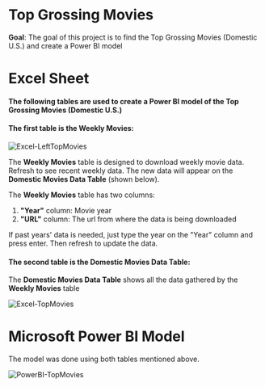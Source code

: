 # Top Grossing Movies
<b>Goal</b>: The goal of this project is to find the Top Grossing Movies (Domestic U.S.) and create a Power BI model


# Excel Sheet 
<h4>The following tables are used to create a Power BI model of the Top Grossing Movies (Domestic U.S.)</h4>

<h4>The first table is the <b>Weekly Movies</b>:</h4>

![Excel-LeftTopMovies](https://user-images.githubusercontent.com/110753469/196090257-d65855c4-2a0f-49da-8cdd-3c4caee72296.PNG)

The <b>Weekly Movies</b> table is designed to download weekly movie data. <br>Refresh to see recent weekly data. The new data will appear on the <b>Domestic Movies Data Table</b> (shown below).</br>

The <b>Weekly Movies</b> table has two columns: 
<ol>
  <li> <b>"Year"</b> column: Movie year</li>
  <li> <b>"URL"</b> column: The url from where the data is being downloaded</li>
</ol>
If past years' data is needed, just type the year on the "Year" column and press enter. Then refresh to update the data.

<h4>The second table is the <b>Domestic Movies Data Table</b>:</h4>
The <b>Domestic Movies Data Table</b> shows all the data gathered by the <b>Weekly Movies</b> table

![Excel-TopMovies](https://user-images.githubusercontent.com/110753469/196091424-c67de003-17f7-4bff-9a65-8becfc8202a9.PNG)



# Microsoft Power BI Model
The model was done using both tables mentioned above.

![PowerBI-TopMovies](https://user-images.githubusercontent.com/110753469/195773317-1e6220a6-3a3e-47ca-949f-580c491bf184.PNG)

